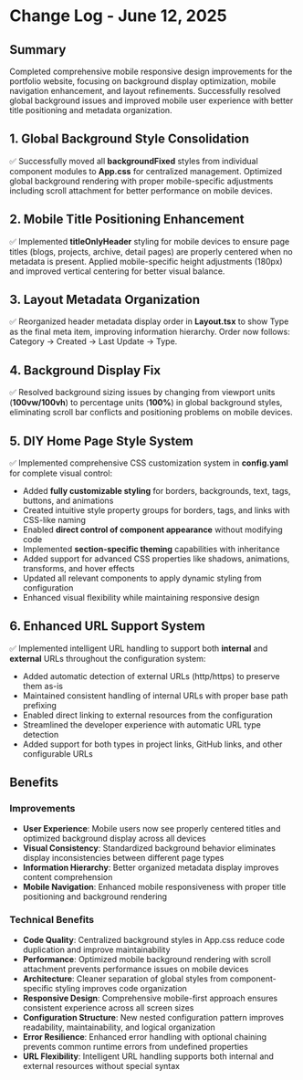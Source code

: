 <!-- 
FORMATTING REQUIREMENTS:
1. Maintain proper heading hierarchy:
   - Level 1 (#): Document title only (# Change Log - June 12, 2025)
   - Level 2 (##): Major sections and numbered changes
     * Top-level sections: ## Summary, ## Benefits, ## Next Steps
     * Numbered changes: ## 1. Feature/Fix Title, ## 2. Another Change, etc.
   - Level 3 (###): Subsections within major sections
     * Under Benefits: ### Improvements, ### Technical Benefits
     * Can be used for detailed breakdowns within numbered changes if needed
   - Level 4 (####): Minor details if needed for deeper analysis

2. Required structure:
   - ## Summary: Brief overview of the day's development work
   - Numbered changes: ## 1., ## 2., etc. with concise but comprehensive descriptions
   - ## Benefits: Organized into ### Improvements and ### Technical Benefits
   - ## Next Steps: Numbered list with Immediate, Short-term, and Long-term priorities

3. Content guidelines:
   - Use bold (**text**) for important terms, file names, and key concepts
   - Include checkmarks (✅) for completed items and measurable results
   - Keep descriptions concise but comprehensive for stakeholder communication
   - Focus on user-facing changes and business impact
   - Maintain consistency with corresponding developer log entries
-->
# Change Log - June 12, 2025

## Summary
Completed comprehensive mobile responsive design improvements for the portfolio website, focusing on background display optimization, mobile navigation enhancement, and layout refinements. Successfully resolved global background issues and improved mobile user experience with better title positioning and metadata organization.

<!-- Changes Made -->

## 1. Global Background Style Consolidation
✅ Successfully moved all **backgroundFixed** styles from individual component modules to **App.css** for centralized management. Optimized global background rendering with proper mobile-specific adjustments including scroll attachment for better performance on mobile devices.

## 2. Mobile Title Positioning Enhancement
✅ Implemented **titleOnlyHeader** styling for mobile devices to ensure page titles (blogs, projects, archive, detail pages) are properly centered when no metadata is present. Applied mobile-specific height adjustments (180px) and improved vertical centering for better visual balance.

## 3. Layout Metadata Organization
✅ Reorganized header metadata display order in **Layout.tsx** to show Type as the final meta item, improving information hierarchy. Order now follows: Category → Created → Last Update → Type.

## 4. Background Display Fix
✅ Resolved background sizing issues by changing from viewport units (**100vw/100vh**) to percentage units (**100%**) in global background styles, eliminating scroll bar conflicts and positioning problems on mobile devices.

## 5. DIY Home Page Style System
✅ Implemented comprehensive CSS customization system in **config.yaml** for complete visual control:
- Added **fully customizable styling** for borders, backgrounds, text, tags, buttons, and animations
- Created intuitive style property groups for borders, tags, and links with CSS-like naming
- Enabled **direct control of component appearance** without modifying code
- Implemented **section-specific theming** capabilities with inheritance
- Added support for advanced CSS properties like shadows, animations, transforms, and hover effects
- Updated all relevant components to apply dynamic styling from configuration
- Enhanced visual flexibility while maintaining responsive design

## 6. Enhanced URL Support System
✅ Implemented intelligent URL handling to support both **internal** and **external** URLs throughout the configuration system:
- Added automatic detection of external URLs (http/https) to preserve them as-is
- Maintained consistent handling of internal URLs with proper base path prefixing
- Enabled direct linking to external resources from the configuration
- Streamlined the developer experience with automatic URL type detection
- Added support for both types in project links, GitHub links, and other configurable URLs

## Benefits

### Improvements
- **User Experience**: Mobile users now see properly centered titles and optimized background display across all devices
- **Visual Consistency**: Standardized background behavior eliminates display inconsistencies between different page types
- **Information Hierarchy**: Better organized metadata display improves content comprehension
- **Mobile Navigation**: Enhanced mobile responsiveness with proper title positioning and background rendering

### Technical Benefits
- **Code Quality**: Centralized background styles in App.css reduce code duplication and improve maintainability
- **Performance**: Optimized mobile background rendering with scroll attachment prevents performance issues on mobile devices
- **Architecture**: Cleaner separation of global styles from component-specific styling improves code organization
- **Responsive Design**: Comprehensive mobile-first approach ensures consistent experience across all screen sizes
- **Configuration Structure**: New nested configuration pattern improves readability, maintainability, and logical organization
- **Error Resilience**: Enhanced error handling with optional chaining prevents common runtime errors from undefined properties
- **URL Flexibility**: Intelligent URL handling supports both internal and external resources without special syntax
